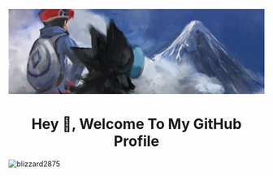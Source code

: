 ![sinnoh](https://github.com/Blizzard2875/Blizzard2875/blob/main/1500x500.png%20(2).png)
<h1 align="center">Hey 👋, Welcome To My GitHub Profile</h1>

<p align="left"> <img src="https://komarev.com/ghpvc/?username=blizzard2875" alt="blizzard2875" /> </p>






